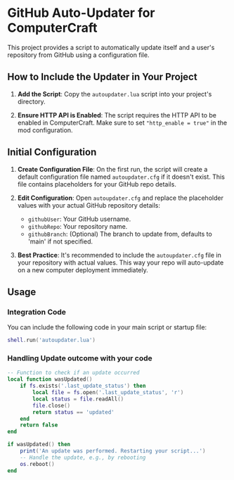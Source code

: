 # GitHub Auto-Updater for ComputerCraft

This project provides a script to automatically update itself and a user's repository from GitHub using a configuration file.

## How to Include the Updater in Your Project

1. **Add the Script**: Copy the `autoupdater.lua` script into your project's directory.

2. **Ensure HTTP API is Enabled**: The script requires the HTTP API to be enabled in ComputerCraft. Make sure to set `"http_enable = true"` in the mod configuration.

## Initial Configuration

1. **Create Configuration File**: On the first run, the script will create a default configuration file named `autoupdater.cfg` if it doesn't exist. This file contains placeholders for your GitHub repo details.

2. **Edit Configuration**: Open `autoupdater.cfg` and replace the placeholder values with your actual GitHub repository details:
   - `githubUser`: Your GitHub username.
   - `githubRepo`: Your repository name.
   - `githubBranch`: (Optional) The branch to update from, defaults to 'main' if not specified.

3. **Best Practice**: It's recommended to include the `autoupdater.cfg` file in your repository with actual values. This way your repo will auto-update on a new computer deployment immediately.

## Usage

###  Integration Code
You can include the following code in your main script or startup file:

```lua
shell.run('autoupdater.lua')
```

### Handling Update outcome with your code

```lua
-- Function to check if an update occurred
local function wasUpdated()
    if fs.exists('.last_update_status') then
        local file = fs.open('.last_update_status', 'r')
        local status = file.readAll()
        file.close()
        return status == 'updated'
    end
    return false
end

if wasUpdated() then
    print('An update was performed. Restarting your script...')
    -- Handle the update, e.g., by rebooting
    os.reboot()
end
```
